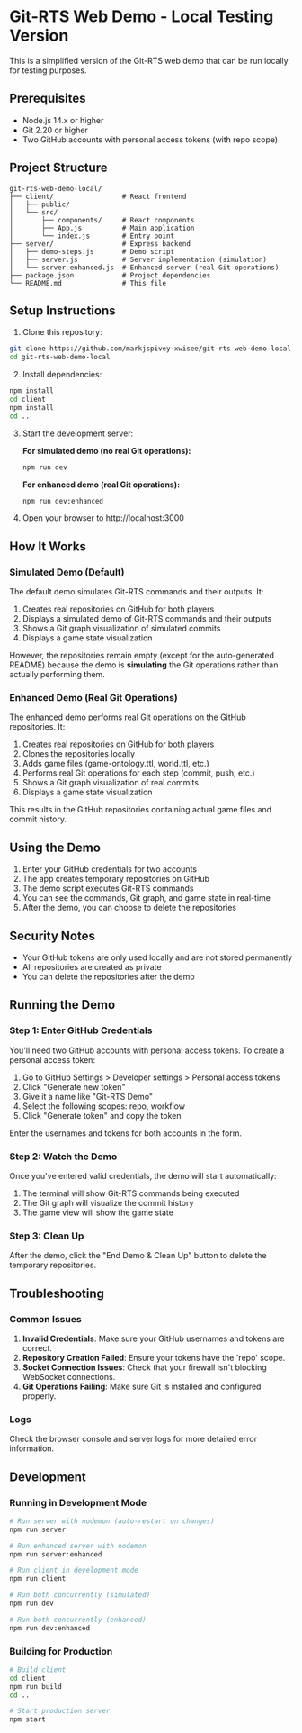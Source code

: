 # Git-RTS Web Demo - Local Testing Version

This is a simplified version of the Git-RTS web demo that can be run locally for testing purposes.

## Prerequisites

- Node.js 14.x or higher
- Git 2.20 or higher
- Two GitHub accounts with personal access tokens (with repo scope)

## Project Structure

```
git-rts-web-demo-local/
├── client/                 # React frontend
│   ├── public/
│   └── src/
│       ├── components/     # React components
│       ├── App.js          # Main application
│       └── index.js        # Entry point
├── server/                 # Express backend
│   ├── demo-steps.js       # Demo script
│   ├── server.js           # Server implementation (simulation)
│   └── server-enhanced.js  # Enhanced server (real Git operations)
├── package.json            # Project dependencies
└── README.md               # This file
```

## Setup Instructions

1. Clone this repository:
```bash
git clone https://github.com/markjspivey-xwisee/git-rts-web-demo-local.git
cd git-rts-web-demo-local
```

2. Install dependencies:
```bash
npm install
cd client
npm install
cd ..
```

3. Start the development server:

   **For simulated demo (no real Git operations):**
   ```bash
   npm run dev
   ```

   **For enhanced demo (real Git operations):**
   ```bash
   npm run dev:enhanced
   ```

4. Open your browser to http://localhost:3000

## How It Works

### Simulated Demo (Default)

The default demo simulates Git-RTS commands and their outputs. It:
1. Creates real repositories on GitHub for both players
2. Displays a simulated demo of Git-RTS commands and their outputs
3. Shows a Git graph visualization of simulated commits
4. Displays a game state visualization

However, the repositories remain empty (except for the auto-generated README) because the demo is **simulating** the Git operations rather than actually performing them.

### Enhanced Demo (Real Git Operations)

The enhanced demo performs real Git operations on the GitHub repositories. It:
1. Creates real repositories on GitHub for both players
2. Clones the repositories locally
3. Adds game files (game-ontology.ttl, world.ttl, etc.)
4. Performs real Git operations for each step (commit, push, etc.)
5. Shows a Git graph visualization of real commits
6. Displays a game state visualization

This results in the GitHub repositories containing actual game files and commit history.

## Using the Demo

1. Enter your GitHub credentials for two accounts
2. The app creates temporary repositories on GitHub
3. The demo script executes Git-RTS commands
4. You can see the commands, Git graph, and game state in real-time
5. After the demo, you can choose to delete the repositories

## Security Notes

- Your GitHub tokens are only used locally and are not stored permanently
- All repositories are created as private
- You can delete the repositories after the demo

## Running the Demo

### Step 1: Enter GitHub Credentials

You'll need two GitHub accounts with personal access tokens. To create a personal access token:

1. Go to GitHub Settings > Developer settings > Personal access tokens
2. Click "Generate new token"
3. Give it a name like "Git-RTS Demo"
4. Select the following scopes: repo, workflow
5. Click "Generate token" and copy the token

Enter the usernames and tokens for both accounts in the form.

### Step 2: Watch the Demo

Once you've entered valid credentials, the demo will start automatically:

1. The terminal will show Git-RTS commands being executed
2. The Git graph will visualize the commit history
3. The game view will show the game state

### Step 3: Clean Up

After the demo, click the "End Demo & Clean Up" button to delete the temporary repositories.

## Troubleshooting

### Common Issues

1. **Invalid Credentials**: Make sure your GitHub usernames and tokens are correct.
2. **Repository Creation Failed**: Ensure your tokens have the 'repo' scope.
3. **Socket Connection Issues**: Check that your firewall isn't blocking WebSocket connections.
4. **Git Operations Failing**: Make sure Git is installed and configured properly.

### Logs

Check the browser console and server logs for more detailed error information.

## Development

### Running in Development Mode

```bash
# Run server with nodemon (auto-restart on changes)
npm run server

# Run enhanced server with nodemon
npm run server:enhanced

# Run client in development mode
npm run client

# Run both concurrently (simulated)
npm run dev

# Run both concurrently (enhanced)
npm run dev:enhanced
```

### Building for Production

```bash
# Build client
cd client
npm run build
cd ..

# Start production server
npm start